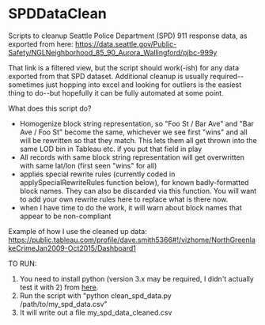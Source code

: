 # SPDDataClean
Scripts to cleanup Seattle Police Department (SPD) 911 response data, as exported from here:
https://data.seattle.gov/Public-Safety/NGLNeighborhood_85_90_Aurora_Wallingford/pjbc-999y

That link is a filtered view, but the script should work(-ish) for any data exported from that SPD
dataset. Additional cleanup is usually required--sometimes just hopping into excel and looking for
outliers is the easiest thing to do--but hopefully it can be fully automated at some point.

What does this script do?
- Homogenize block string representation, so "Foo St / Bar Ave" and "Bar Ave / Foo St" become the same, 
  whichever we see first "wins" and all will be rewritten so that they match.  This lets them all get thrown
  into the same LOD bin in Tableau etc. if you put that field in play
- All records with same block string representation will get overwritten with same lat/lon (first seen "wins" for all)
- applies special rewrite rules (currently coded in applySpecialRewriteRules function below), for known badly-formatted
  block names.  They can also be discarded via this function.  You will want to add your own rewrite rules here to
  replace what is there now.
- when I have time to do the work, it will warn about block names that appear to be non-compliant

Example of how I use the cleaned up data:
https://public.tableau.com/profile/dave.smith5366#!/vizhome/NorthGreenlakeCrimeJan2009-Oct2015/Dashboard1

TO RUN:

1. You need to install python (version 3.x may be required, I didn't actually test it with 2) from [here](https://www.python.org/).
2. Run the script with "python clean_spd_data.py /path/to/my_spd_data.csv"
3. It will write out a file my_spd_data_cleaned.csv
